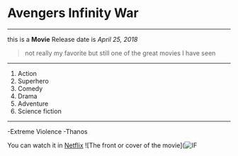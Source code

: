# Avengers Infinity War
---
this is a **Movie**
Release date is *April 25, 2018*
> not really my favorite but still one of the great movies I have seen
---
1. Action
2. Superhero
3. Comedy
4. Drama
5. Adventure
6. Science fiction
---
-Extreme Violence
-Thanos

You can watch it in [Netflix](https://www.netflix.com/ph-en/)
![The front or cover of the movie](![IF](https://github.com/user-attachments/assets/9651159c-75b9-4fea-bccb-383c5ef9333d)


